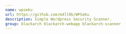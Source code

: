 ```yaml
---
name: wpseku
url: https://github.com/m4ll0k/WPSeku
description: Simple Wordpress Security Scanner.
group: blackarch blackarch-webapp blackarch-scanner
---
```

